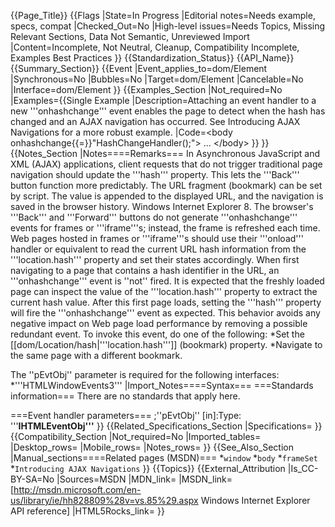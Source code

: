 {{Page_Title}}
{{Flags
|State=In Progress
|Editorial notes=Needs example, specs, compat
|Checked_Out=No
|High-level issues=Needs Topics, Missing Relevant Sections, Data Not Semantic, Unreviewed Import
|Content=Incomplete, Not Neutral, Cleanup, Compatibility Incomplete, Examples Best Practices
}}
{{Standardization_Status}}
{{API_Name}}
{{Summary_Section}}
{{Event
|Event_applies_to=dom/Element
|Synchronous=No
|Bubbles=No
|Target=dom/Element
|Cancelable=No
|Interface=dom/Element
}}
{{Examples_Section
|Not_required=No
|Examples={{Single Example
|Description=Attaching an event handler to a new '''onhashchange''' event enables the page to detect when the hash has changed and an AJAX navigation has occurred. See Introducing AJAX Navigations for a more robust example.
|Code=&lt;body onhashchange{{=}}"HashChangeHandler();"&gt;
...
&lt;/body&gt;
}}
}}
{{Notes_Section
|Notes====Remarks===
In Asynchronous JavaScript and XML (AJAX) applications, client requests
that do not trigger traditional page navigation
should update the
'''hash'''
property. This lets the '''Back''' button
function more predictably.
The URL fragment (bookmark) can be set by script.
The value is appended to the displayed URL,
and the navigation is saved in the browser history.
Windows Internet Explorer 8. The browser's '''Back''' and '''Forward''' buttons do not generate '''onhashchange''' events for frames or '''iframe'''s; instead, the frame is refreshed each time. Web pages hosted in frames or '''iframe'''s should use their '''onload''' handler or equivalent to read the current URL hash information from the '''location.hash''' property and set their states accordingly.
When first navigating to a page that contains a hash identifier in the URL, an '''onhashchange''' event is ''not'' fired. It is expected that the freshly loaded page can inspect the value of the '''location.hash''' property to extract the current hash value. After this first page loads, setting the '''hash''' property will fire the '''onhashchange''' event as expected. This behavior avoids any negative impact on Web page load performance by removing a possible redundant event.
To invoke this event, do one of the following:
*Set the
[[dom/Location/hash|'''location.hash''']]
(bookmark) property.
*Navigate to the same page with a different bookmark.

The ''pEvtObj'' parameter is required for the following interfaces:
*'''HTMLWindowEvents3'''
|Import_Notes====Syntax===
===Standards information===
There are no standards that apply here.

===Event handler parameters===
;''pEvtObj'' [in]:Type: '''<b>IHTMLEventObj'''</b>
}}
{{Related_Specifications_Section
|Specifications=
}}
{{Compatibility_Section
|Not_required=No
|Imported_tables=
|Desktop_rows=
|Mobile_rows=
|Notes_rows=
}}
{{See_Also_Section
|Manual_sections====Related pages (MSDN)===
*<code>window</code>
*<code>body</code>
*<code>frameSet</code>
*<code>Introducing AJAX Navigations</code>
}}
{{Topics}}
{{External_Attribution
|Is_CC-BY-SA=No
|Sources=MSDN
|MDN_link=
|MSDN_link=[http://msdn.microsoft.com/en-us/library/ie/hh828809%28v=vs.85%29.aspx Windows Internet Explorer API reference]
|HTML5Rocks_link=
}}